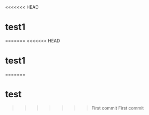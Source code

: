 <<<<<<< HEAD
# test1
=======
<<<<<<< HEAD
# test1
=======
# test
>>>>>>> First commit
>>>>>>> First commit
